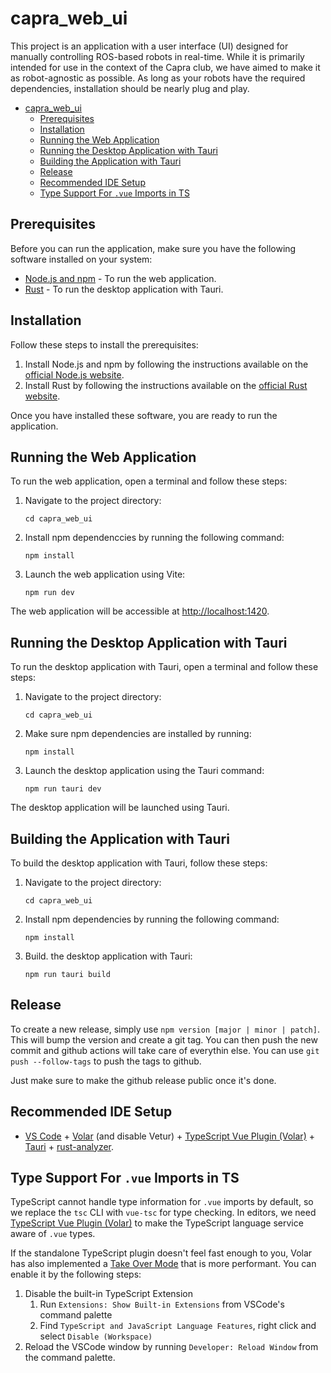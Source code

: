 # capra_web_ui

This project is an application with a user interface (UI) designed for manually controlling ROS-based robots in real-time. While it is primarily intended for use in the context of the Capra club, we have aimed to make it as robot-agnostic as possible. As long as your robots have the required dependencies, installation should be nearly plug and play.

- [capra\_web\_ui](#capra_web_ui)
  - [Prerequisites](#prerequisites)
  - [Installation](#installation)
  - [Running the Web Application](#running-the-web-application)
  - [Running the Desktop Application with Tauri](#running-the-desktop-application-with-tauri)
  - [Building the Application with Tauri](#building-the-application-with-tauri)
  - [Release](#release)
  - [Recommended IDE Setup](#recommended-ide-setup)
  - [Type Support For `.vue` Imports in TS](#type-support-for-vue-imports-in-ts)

## Prerequisites

Before you can run the application, make sure you have the following software installed on your system:

- [Node.js and npm](https://nodejs.org/) - To run the web application.
- [Rust](https://www.rust-lang.org/) - To run the desktop application with Tauri.

## Installation

Follow these steps to install the prerequisites:

1. Install Node.js and npm by following the instructions available on the [official Node.js website](https://nodejs.org/).
2. Install Rust by following the instructions available on the [official Rust website](https://www.rust-lang.org/).

Once you have installed these software, you are ready to run the application.

## Running the Web Application

To run the web application, open a terminal and follow these steps:

1. Navigate to the project directory:
   ```shell
   cd capra_web_ui
   ```
2. Install npm dependenccies by running the following command:
   ```shell
   npm install
   ```
3. Launch the web application using Vite:
   ```shell
   npm run dev
   ```

The web application will be accessible at <http://localhost:1420>.

## Running the Desktop Application with Tauri

To run the desktop application with Tauri, open a terminal and follow these steps:

1. Navigate to the project directory:
   ```shell
   cd capra_web_ui
   ```
2. Make sure npm dependencies are installed by running:
   ```shell
   npm install
   ```
3. Launch the desktop application using the Tauri command:
   ```shell
   npm run tauri dev
   ```

The desktop application will be launched using Tauri.

## Building the Application with Tauri

To build the desktop application with Tauri, follow these steps:

1. Navigate to the project directory:
   ```shell
   cd capra_web_ui
   ```
2. Install npm dependencies by running the following command:
   ```shell
   npm install
   ```
3. Build. the desktop application with Tauri:
    ```shell
    npm run tauri build
    ```

## Release

To create a new release, simply use `npm version [major | minor | patch]`. This will bump the version and create a git tag. You can then push the new commit and github actions will take care of everythin else. You can use `git push --follow-tags` to push the tags to github.

Just make sure to make the github release public once it's done.

## Recommended IDE Setup

- [VS Code](https://code.visualstudio.com/) + [Volar](https://marketplace.visualstudio.com/items?itemName=Vue.volar) (and disable Vetur) + [TypeScript Vue Plugin (Volar)](https://marketplace.visualstudio.com/items?itemName=Vue.vscode-typescript-vue-plugin) + [Tauri](https://marketplace.visualstudio.com/items?itemName=tauri-apps.tauri-vscode) + [rust-analyzer](https://marketplace.visualstudio.com/items?itemName=rust-lang.rust-analyzer).

## Type Support For `.vue` Imports in TS

TypeScript cannot handle type information for `.vue` imports by default, so we replace the `tsc` CLI with `vue-tsc` for type checking. In editors, we need [TypeScript Vue Plugin (Volar)](https://marketplace.visualstudio.com/items?itemName=Vue.vscode-typescript-vue-plugin) to make the TypeScript language service aware of `.vue` types.

If the standalone TypeScript plugin doesn't feel fast enough to you, Volar has also implemented a [Take Over Mode](https://github.com/johnsoncodehk/volar/discussions/471#discussioncomment-1361669) that is more performant. You can enable it by the following steps:

1. Disable the built-in TypeScript Extension
   1. Run `Extensions: Show Built-in Extensions` from VSCode's command palette
   2. Find `TypeScript and JavaScript Language Features`, right click and select `Disable (Workspace)`
2. Reload the VSCode window by running `Developer: Reload Window` from the command palette.
